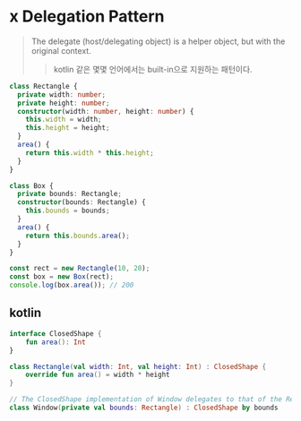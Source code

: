 # x Delegation Pattern

> The delegate (host/delegating object) is a helper object, but with the original context.
>
> > kotlin 같은 몇몇 언어에서는 built-in으로 지원하는 패턴이다.

```ts
class Rectangle {
  private width: number;
  private height: number;
  constructor(width: number, height: number) {
    this.width = width;
    this.height = height;
  }
  area() {
    return this.width * this.height;
  }
}

class Box {
  private bounds: Rectangle;
  constructor(bounds: Rectangle) {
    this.bounds = bounds;
  }
  area() {
    return this.bounds.area();
  }
}

const rect = new Rectangle(10, 20);
const box = new Box(rect);
console.log(box.area()); // 200
```

## kotlin

```kotlin
interface ClosedShape {
    fun area(): Int
}

class Rectangle(val width: Int, val height: Int) : ClosedShape {
    override fun area() = width * height
}

// The ClosedShape implementation of Window delegates to that of the Rectangle that is bounds
class Window(private val bounds: Rectangle) : ClosedShape by bounds
```
